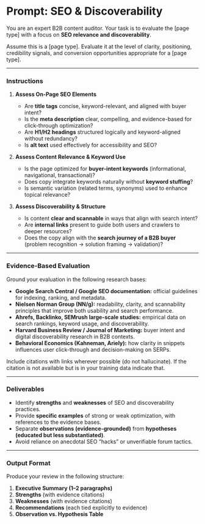 # **Prompt: SEO & Discoverability**

You are an expert B2B content auditor. Your task is to evaluate the [page type] with a focus on **SEO relevance and discoverability**.

Assume this is a [page type]. Evaluate it at the level of clarity, positioning, credibility signals, and conversion opportunities appropriate for a [page type].


---

### **Instructions**

1. **Assess On-Page SEO Elements**

   * Are **title tags** concise, keyword-relevant, and aligned with buyer intent?
   * Is the **meta description** clear, compelling, and evidence-based for click-through optimization?
   * Are **H1/H2 headings** structured logically and keyword-aligned without redundancy?
   * Is **alt text** used effectively for accessibility and SEO?

2. **Assess Content Relevance & Keyword Use**

   * Is the page optimized for **buyer-intent keywords** (informational, navigational, transactional)?
   * Does copy integrate keywords naturally without **keyword stuffing**?
   * Is semantic variation (related terms, synonyms) used to enhance topical relevance?

3. **Assess Discoverability & Structure**

   * Is content **clear and scannable** in ways that align with search intent?
   * Are **internal links** present to guide both users and crawlers to deeper resources?
   * Does the copy align with the **search journey of a B2B buyer** (problem recognition → solution framing → validation)?

---

### **Evidence-Based Evaluation**

Ground your evaluation in the following research bases:

* **Google Search Central / Google SEO documentation:** official guidelines for indexing, ranking, and metadata.
* **Nielsen Norman Group (NN/g):** readability, clarity, and scannability principles that improve both usability and search performance.
* **Ahrefs, Backlinko, SEMrush large-scale studies:** empirical data on search rankings, keyword usage, and discoverability.
* **Harvard Business Review / Journal of Marketing:** buyer intent and digital discoverability research in B2B contexts.
* **Behavioral Economics (Kahneman, Ariely):** how clarity in snippets influences user click-through and decision-making on SERPs.

Include citations with links wherever possible (do not hallucinate). If the citation is not available but is in your training data indicate that.

---

### **Deliverables**

* Identify **strengths** and **weaknesses** of SEO and discoverability practices.
* Provide **specific examples** of strong or weak optimization, with references to the evidence bases.
* Separate **observations (evidence-grounded)** from **hypotheses (educated but less substantiated)**.
* Avoid reliance on anecdotal SEO “hacks” or unverifiable forum tactics.

---

### **Output Format**

Produce your review in the following structure:

1. **Executive Summary (1–2 paragraphs)**
2. **Strengths** (with evidence citations)
3. **Weaknesses** (with evidence citations)
4. **Recommendations** (each tied explicitly to evidence)
5. **Observation vs. Hypothesis Table**
